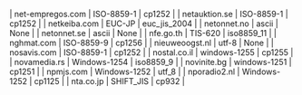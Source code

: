 | net-empregos.com | ISO-8859-1 | cp1252 |
| netauktion.se | ISO-8859-1 | cp1252 |
| netkeiba.com | EUC-JP | euc_jis_2004 |
| netonnet.no | ascii | None |
| netonnet.se | ascii | None |
| nfe.go.th | TIS-620 | iso8859_11 |
| nghmat.com | ISO-8859-9 | cp1256 |
| nieuweoogst.nl | utf-8 | None |
| nosavis.com | ISO-8859-1 | cp1252 |
| nostal.co.il | windows-1255 | cp1255 |
| novamedia.rs | Windows-1254 | iso8859_9 |
| novinite.bg | windows-1251 | cp1251 |
| npmjs.com | Windows-1252 | utf_8 |
| nporadio2.nl | Windows-1252 | cp1125 |
| nta.co.jp | SHIFT_JIS | cp932 |
